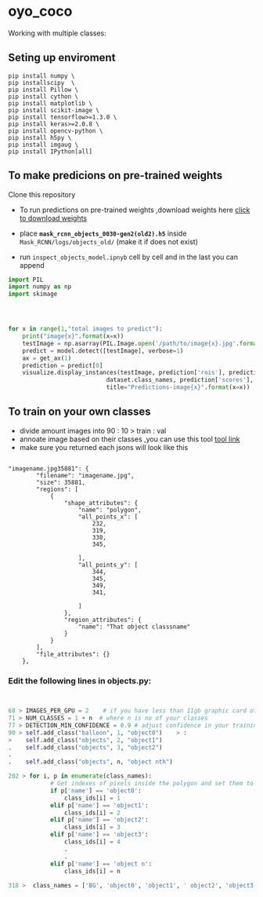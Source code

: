 # oyo_coco

Working with multiple classes:

## Seting up enviroment

```
pip install numpy \
pip installscipy  \
pip install Pillow \
pip install cython \
pip install matplotlib \
pip install scikit-image \
pip install tensorflow>=1.3.0 \
pip install keras>=2.0.8 \
pip install opencv-python \
pip install h5py \
pip install imgaug \
pip install IPython[all] 
```

## To make predicions on pre-trained weights
Clone this repository

* To run predictions on pre-trained weights ,download weights here [click to download weights](https://drive.google.com/open?id=1hKfu69Oac5JRh8FfGWLOkzCU-duw5pJn)

* place **`mask_rcnn_objects_0030-gen2(old2).h5`** inside `Mask_RCNN/logs/objects_old/` (make it if does not exist)

* run `inspect_objects_model.ipnyb` cell by cell and in the last you can append
```python
import PIL
import numpy as np
import skimage 




for x in range(1,"total images to predict"):
    print("image{x}".format(x=x))
    testImage = np.asarray(PIL.Image.open('/path/to/image{x}.jpg'.format(x=x)))
    predict = model.detect([testImage], verbose=1)
    ax = get_ax(1)
    prediction = predict[0]
    visualize.display_instances(testImage, prediction['rois'], prediction['masks'], prediction['class_ids'], 
                            dataset.class_names, prediction['scores'], ax=ax,
                            title="Predictions-image{x}".format(x=x))
  ```                          

## To train on your own classes

* divide amount images into 90 : 10 > train : val
* annoate image based on their classes ,you can use this tool [tool link](http://www.robots.ox.ac.uk/~vgg/software/via/via.htm)
* make sure you returned each jsons will look like this 

```jsons

"imagename.jpg35881": {
        "filename": "imagename.jpg",
        "size": 35881,
        "regions": [
            {
                "shape_attributes": {
                    "name": "polygon",
                    "all_points_x": [
                        232,
                        319,
                        330,
                        345,
               
                    ],
                    "all_points_y": [
                        344,
                        345,
                        349,
                        341,
    
                    ]
                },
                "region_attributes": {
                    "name": "That object classsname"
                }
            }
        ],
        "file_attributes": {}
    },
```


### Edit the following lines in objects.py:

```python


68 > IMAGES_PER_GPU = 2    # if you have less than 11gb graphic card other wise set it to 1
71 > NUM_CLASSES = 1 + n  # where n is no of your classes 
77 > DETECTION_MIN_CONFIDENCE = 0.9 # adjust confidence in your training 0.9 => 90% 
90 > self.add_class("balloon", 1, "object0")    > :
>    self.add_class("objects", 2, "object1")
.    self.add_class("objects", 3, "object2")
.     
.    self.add_class("objects", n, "object nth")

202 > for i, p in enumerate(class_names):
            # Get indexes of pixels inside the polygon and set them to 1
            if p['name'] == 'object0':
                class_ids[i] = 1
            elif p['name'] == 'object1':
                class_ids[i] = 2
            elif p['name'] == 'object2':
                class_ids[i] = 3
            elif p['name'] == 'object3':
                class_ids[i] = 4
                .
                .
            elif p['name'] == 'object n':
                class_ids[i] = n
                
318 >  class_names = ['BG', 'object0', 'object1', ' object2', 'object3',, , ,'object n']


```

